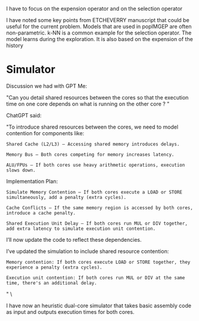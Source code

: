 I have to focus on the expension operator and on the selection operator


I have noted some key points from ETCHEVERRY manuscript that could be useful for the current problem.
Models that are used in popIMGEP are often non-parametric.
k-NN is a common example for the selection operator. The model learns during the exploration. It is also based on the expension of the history


# Simulator

Discussion we had with GPT
Me:

"Can you detail shared resources between the cores so that the execution time on one core depends on what is running on the other core ? "

ChatGPT said:

"To introduce shared resources between the cores, we need to model contention for components like:
```
Shared Cache (L2/L3) – Accessing shared memory introduces delays.

Memory Bus – Both cores competing for memory increases latency.

ALU/FPUs – If both cores use heavy arithmetic operations, execution slows down.
```
Implementation Plan:
```
Simulate Memory Contention – If both cores execute a LOAD or STORE simultaneously, add a penalty (extra cycles).

Cache Conflicts – If the same memory region is accessed by both cores, introduce a cache penalty.

Shared Execution Unit Delay – If both cores run MUL or DIV together, add extra latency to simulate execution unit contention.
```
I’ll now update the code to reflect these dependencies.

I’ve updated the simulation to include shared resource contention:
```
Memory contention: If both cores execute LOAD or STORE together, they experience a penalty (extra cycles).

Execution unit contention: If both cores run MUL or DIV at the same time, there's an additional delay. 
```
" \\

I have now an heuristic dual-core simulator that takes basic assembly code as input and outputs execution times for both cores.
